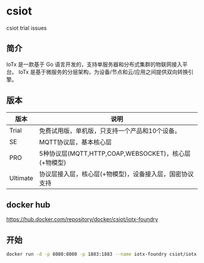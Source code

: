# csiot
csiot trial issues

## 简介
IoTx 是一款基于 Go 语言开发的，支持单服务器和分布式集群的物联网接入平台。 
IoTx 是基于微服务的分层架构，为设备/节点和云/应用之间提供双向转换引擎。

## 版本

|版本|说明|
|---|---|
|Trial|免费试用版，单机版，只支持一个产品和10个设备。|
|SE|MQTT协议层，基本核心层|
|PRO|5种协议层(MQTT,HTTP,COAP,WEBSOCKET)，核心层(+物模型)|
|Ultimate|协议层接入层，核心层(+物模型)，设备接入层，国密协议支持|

## docker hub

https://hub.docker.com/repository/docker/csiot/iotx-foundry

## 开始

```bash
docker run -d -p 8080:8080 -p 1883:1883 --name iotx-foundry csiot/iotx-foundry
```
